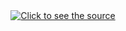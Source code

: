 <div align="center">
 <a class="link" href="https://github.com/Felis-Wampii/.github/blob/main/profile/header.svg">
  <img class="image" src="header.svg" alt="Click to see the source">
 </a>
</div>
